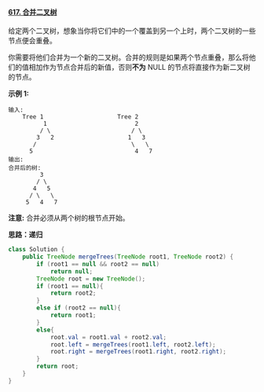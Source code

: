 #### [617. 合并二叉树](https://leetcode-cn.com/problems/merge-two-binary-trees/)



给定两个二叉树，想象当你将它们中的一个覆盖到另一个上时，两个二叉树的一些节点便会重叠。

你需要将他们合并为一个新的二叉树。合并的规则是如果两个节点重叠，那么将他们的值相加作为节点合并后的新值，否则**不为** NULL 的节点将直接作为新二叉树的节点。

**示例 1:**

```
输入: 
	Tree 1                     Tree 2                  
          1                         2                             
         / \                       / \                            
        3   2                     1   3                        
       /                           \   \                      
      5                             4   7                  
输出: 
合并后的树:
	     3
	    / \
	   4   5
	  / \   \ 
	 5   4   7
```

**注意:** 合并必须从两个树的根节点开始。



**思路：递归**

```java
class Solution {
    public TreeNode mergeTrees(TreeNode root1, TreeNode root2) {
        if (root1 == null && root2 == null)
            return null;
        TreeNode root = new TreeNode();
        if (root1 == null){
            return root2;
        }
        else if (root2 == null){
            return root1;
        }
        else{
            root.val = root1.val + root2.val;
            root.left = mergeTrees(root1.left, root2.left);
            root.right = mergeTrees(root1.right, root2.right);
        }
        return root;
    }
}
```

